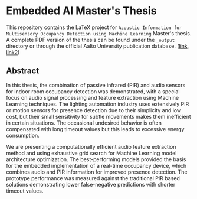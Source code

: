 # Embedded AI Master's Thesis
This repository contains the LaTeX project for `Acoustic Information for Multisensory Occupancy Detection using Machine Learning` Master's thesis. A complete PDF version of the thesis can be found under the `_output` directory or through the official Aalto University publication database. ([link](https://aaltodoc.aalto.fi/items/478c9388-68fe-4697-b3f6-768f290d0a3a), [link2](https://urn.fi/URN:NBN:fi:aalto-2021121910859))


## Abstract
In this thesis, the combination of passive infrared (PIR) and audio sensors for indoor room occupancy detection was demonstrated, with a special focus on audio signal processing and feature extraction using Machine Learning techniques. The lighting automation industry uses extensively PIR or motion sensors for presence detection due to their simplicity and low cost, but their small sensitivity for subtle movements makes them inefficient in certain situations. The occasional undesired behavior is often compensated with long timeout values but this leads to excessive energy consumption.


We are presenting a computationally efficient audio feature extraction method and using exhaustive grid search for Machine Learning model architecture optimization. The best-performing models provided the basis for the embedded implementation of a real-time occupancy device, which combines audio and PIR information for improved presence detection. The prototype performance was measured against the traditional PIR based solutions demonstrating lower false-negative predictions with shorter timeout values.